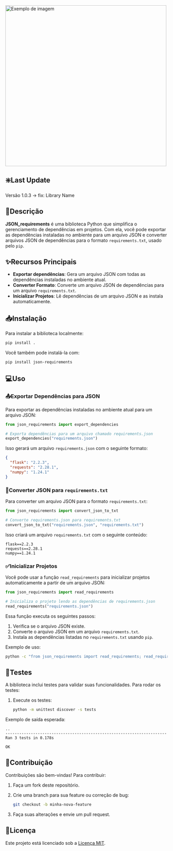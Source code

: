 <img src="/public/img/Logo.png" alt="Exemplo de imagem" width="500">

## ❇️Last Update

Versão 1.0.3 -> fix: Library Name

## 🧾Descrição

**JSON_requirements** é uma biblioteca Python que simplifica o gerenciamento de dependências em projetos. Com ela, você pode exportar as dependências instaladas no ambiente para um arquivo JSON e converter arquivos JSON de dependências para o formato `requirements.txt`, usado pelo `pip`.

## ✨Recursos Principais

- **Exportar dependências**: Gera um arquivo JSON com todas as dependências instaladas no ambiente atual.
- **Converter Formato**: Converte um arquivo JSON de dependências para um arquivo `requirements.txt`.
- **Inicializar Projetos**: Lê dependências de um arquivo JSON e as instala automaticamente.

## 📥Instalação

Para instalar a biblioteca localmente:

```bash
pip install .
```

Você também pode instalá-la com:

```bash
pip install json-requirements
```

## 💻Uso

### 📤Exportar Dependências para JSON

Para exportar as dependências instaladas no ambiente atual para um arquivo JSON:

```python
from json_requirements import export_dependencies

# Exporta dependências para um arquivo chamado requirements.json
export_dependencies("requirements.json")
```

Isso gerará um arquivo `requirements.json` com o seguinte formato:

```json
{
  "flask": "2.2.3",
  "requests": "2.28.1",
  "numpy": "1.24.1"
}
```

### 🔄Converter JSON para `requirements.txt`

Para converter um arquivo JSON para o formato `requirements.txt`:

```python
from json_requirements import convert_json_to_txt

# Converte requirements.json para requirements.txt
convert_json_to_txt("requirements.json", "requirements.txt")
```

Isso criará um arquivo `requirements.txt` com o seguinte conteúdo:

```
flask==2.2.3
requests==2.28.1
numpy==1.24.1
```

### ✅Inicializar Projetos

Você pode usar a função `read_requirements` para inicializar projetos automaticamente a partir de um arquivo JSON:

```python
from json_requirements import read_requirements

# Inicializa o projeto lendo as dependências de requirements.json
read_requirements("requirements.json")
```

Essa função executa os seguintes passos:

1. Verifica se o arquivo JSON existe.
2. Converte o arquivo JSON em um arquivo `requirements.txt`.
3. Instala as dependências listadas no `requirements.txt` usando `pip`.

Exemplo de uso:

```bash
python -c "from json_requirements import read_requirements; read_requirements('requirements.json')"
```

## 🧪Testes

A biblioteca inclui testes para validar suas funcionalidades. Para rodar os testes:

1. Execute os testes:

   ```bash
   python -m unittest discover -s tests
   ```

Exemplo de saída esperada:

```
..
----------------------------------------------------------------------
Ran 3 tests in 0.178s

OK
```

## 🙌Contribuição

Contribuições são bem-vindas! Para contribuir:

1. Faça um fork deste repositório.
2. Crie uma branch para sua feature ou correção de bug:

   ```bash
   git checkout -b minha-nova-feature
   ```

3. Faça suas alterações e envie um pull request.

## 📜Licença

Este projeto está licenciado sob a [Licença MIT](LICENSE).
